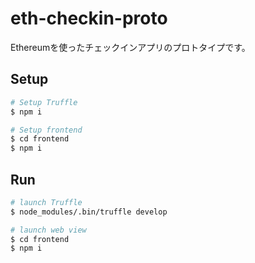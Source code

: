 # eth-checkin-proto
Ethereumを使ったチェックインアプリのプロトタイプです。

## Setup

```bash
# Setup Truffle 
$ npm i

# Setup frontend 
$ cd frontend
$ npm i
```

## Run

```bash
# launch Truffle
$ node_modules/.bin/truffle develop

# launch web view
$ cd frontend
$ npm i
```
